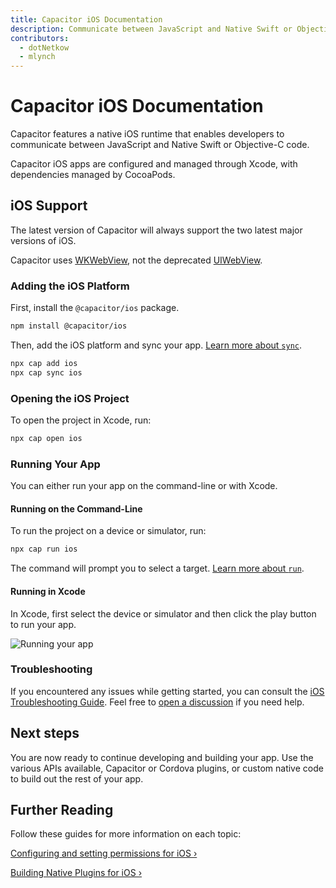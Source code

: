 ```yaml
---
title: Capacitor iOS Documentation 
description: Communicate between JavaScript and Native Swift or Objective-C code
contributors:
  - dotNetkow
  - mlynch
---
```


# Capacitor iOS Documentation

Capacitor features a native iOS runtime that enables developers to communicate between JavaScript and Native Swift or Objective-C code.

Capacitor iOS apps are configured and managed through Xcode, with dependencies managed by CocoaPods.

## iOS Support

The latest version of Capacitor will always support the two latest major versions of iOS.

Capacitor uses [WKWebView](https://developer.apple.com/documentation/webkit/wkwebview), not the deprecated [UIWebView](https://developer.apple.com/documentation/uikit/uiwebview).

### Adding the iOS Platform

First, install the `@capacitor/ios` package.

```bash
npm install @capacitor/ios
```

Then, add the iOS platform and sync your app. [Learn more about `sync`](/docs/reference/cli#sync).

```bash
npx cap add ios
npx cap sync ios
```

### Opening the iOS Project

To open the project in Xcode, run:

```bash
npx cap open ios
```

### Running Your App

You can either run your app on the command-line or with Xcode.

#### Running on the Command-Line

To run the project on a device or simulator, run:

```bash
npx cap run ios
```

The command will prompt you to select a target. [Learn more about `run`](/docs/reference/cli#run).

#### Running in Xcode

In Xcode, first select the device or simulator and then click the play button to run your app.

![Running your app](/assets/img/docs/ios/running.png)

### Troubleshooting

If you encountered any issues while getting started, you can consult the [iOS Troubleshooting Guide](/docs/ios/troubleshooting). Feel free to [open a discussion](https://github.com/ionic-team/capacitor/discussions/) if you need help.

## Next steps

You are now ready to continue developing and building your app. Use the various APIs available, Capacitor or Cordova plugins, or custom native code to build out the rest of your app.

## Further Reading

Follow these guides for more information on each topic:

[Configuring and setting permissions for iOS &#8250;](/docs/ios/configuration)

[Building Native Plugins for iOS &#8250;](/docs/plugins)
